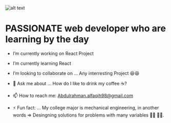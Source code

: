 ![alt text](https://github.com/[username]/[reponame]/blob/[branch]/image.jpg?raw=true)
# PASSIONATE web developer who are learning by the day 



- I’m currently working on React Project
- I’m currently learning React
- I’m looking to collaborate on ... Any interresting Project :laughing::satisfied:

- 💬 Ask me about ... How do I like to drink my coffee :coffee:?

- 📫 How to reach me: Abdulrahman.alfaqih98@gmail.com

- ⚡ Fun fact: ... My college major is mechanical engineering, in another words => Desingning solutions for problems with many variables :mechanic: :technologist:. 
